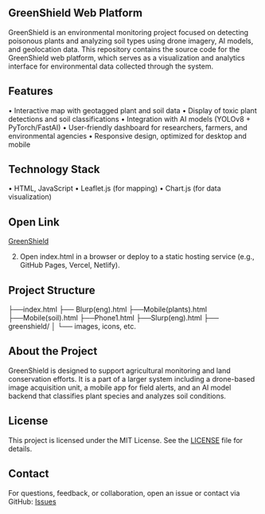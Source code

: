 ## GreenShield Web Platform

GreenShield is an environmental monitoring project focused on detecting poisonous plants and analyzing soil types using drone imagery, AI models, and geolocation data. This repository contains the source code for the GreenShield web platform, which serves as a visualization and analytics interface for environmental data collected through the system.


## Features
 • Interactive map with geotagged plant and soil data
 • Display of toxic plant detections and soil classifications
 • Integration with AI models (YOLOv8 + PyTorch/FastAI)
 • User-friendly dashboard for researchers, farmers, and environmental agencies
 • Responsive design, optimized for desktop and mobile

## Technology Stack
 • HTML,  JavaScript
 • Leaflet.js (for mapping)
 • Chart.js  (for data visualization)

## Open Link
[GreenShield](https://iluxa-sensei.github.io/GreenShield)


 2. Open index.html in a browser or deploy to a static hosting service (e.g., GitHub Pages, Vercel, Netlify).

## Project Structure

├──index.html
├── Blurp(eng).html
├──Mobile(plants).html
├──Mobile(soil).html
├──Phone1.html
├──Slurp(eng).html
├── greenshield/
│   └── images, icons, etc.

## About the Project

GreenShield is designed to support agricultural monitoring and land conservation efforts. It is a part of a larger system including a drone-based image acquisition unit, a mobile app for field alerts, and an AI model backend that classifies plant species and analyzes soil conditions.

## License

This project is licensed under the MIT License. See the [LICENSE](https://github.com/Iluxa-sensei/GreenShield/blob/main/LICENSE) file for details.

## Contact

For questions, feedback, or collaboration, open an issue or contact via GitHub: [Issues](https://github.com/iluxa-sensei/GreenShield/issues)


